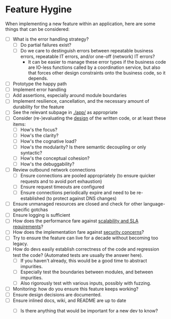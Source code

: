 # Feature Hygine

When implementing a new feature within an application, here are some things that can be
considered:

- [ ] What is the error handling strategy?
    - [ ] Do partial failures exist?
    - [ ] Do we care to destinguish errors between repeatable business errors, repeatable IT
    errors, and/or one-off (network) IT errors?
        - It can be easier to manage these error types if the business code are IO-less
        functions called by a coordination service, but also that forces other design
        constraints onto the business code, so it depends.
- [ ] Prototype the happy path
- [ ] Implement error handling
- [ ] Add assertions, especially around module boundaries
- [ ] Implement resilience, cancellation, and the necessary amount of durability for the feature
- [ ] See the relevant subpage in [./app/](./app/) as appropriate
- [ ] Consider (re-)evaluating the [design](./design.md) of the written code, or at least these items:
    - [ ] How's the focus?
    - [ ] How's the clarity?
    - [ ] How's the cognative load?
    - [ ] How's the modularity? Is there semantic decoupling or only syntactic?
    - [ ] How's the conceptual cohesion?
    - [ ] How's the debuggability?
- [ ] Review outbound network connections
    - [ ] Ensure connections are pooled appropriately (to ensure quicker requests and to avoid port
    exhaustion)
    - [ ] Ensure request timeouts are configured
    - [ ] Ensure connections periodically expire and need to be re-established (to protect against
    DNS changes)
- [ ] Ensure unmanaged resources are closed and check for other language-specific gotchas
- [ ] Ensure logging is sufficient
- [ ] How does the performance fare against [scalability and SLA requirements](./scalabilityAndSla.md)?
- [ ] How does the implementation fare against [security concerns](./security.md)?
- [ ] Try to ensure the feature can live for a decade without becoming too legacy.
- [ ] How do devs easily establish correctness of the code and regression test the code? (Automated
tests are usually the answer here).
    - [ ] If you haven't already, this would be a good time to abstract impurities.
    - [ ] Especially test the boundaries between modules, and between impurities.
    - [ ] Also rigorously test with various inputs, possibly with fuzzing.
- [ ] Monitoring: how do you ensure this feature keeps working?
- [ ] Ensure design decisions are documented.
- [ ] Ensure inlined docs, wiki, and README are up to date
    - [ ] Is there anything that would be important for a new dev to know?

